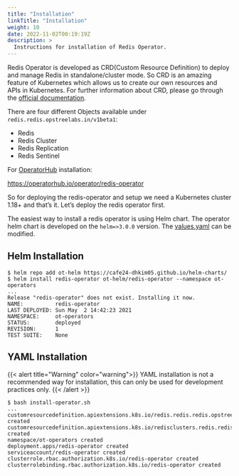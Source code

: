 ```yaml
---
title: "Installation"
linkTitle: "Installation"
weight: 10
date: 2022-11-02T00:19:19Z
description: >
  Instructions for installation of Redis Operator.
---
```


Redis Operator is developed as CRD(Custom Resource Definition) to deploy and manage Redis in standalone/cluster mode. So CRD is an amazing feature of Kubernetes which allows us to create our own resources and APIs in Kubernetes. For further information about CRD, please go through the [official documentation](https://kubernetes.io/docs/concepts/extend-kubernetes/api-extension/custom-resources/).

There are four different Objects available under `redis.redis.opstreelabs.in/v1beta1`:

- Redis
- Redis Cluster
- Redis Replication
- Redis Sentinel

For [OperatorHub](https://operatorhub.io) installation:

https://operatorhub.io/operator/redis-operator

So for deploying the redis-operator and setup we need a Kubernetes cluster 1.18+ and that’s it. Let’s deploy the redis operator first.

The easiest way to install a redis operator is using Helm chart. The operator helm chart is developed on the `helm=>3.0.0` version. The [values.yaml](https://github.com/cafe24-dhkim05/helm-charts/blob/main/charts/redis-operator/values.yaml) can be modified.

## Helm Installation

```shell
$ helm repo add ot-helm https://cafe24-dhkim05.github.io/helm-charts/
$ helm install redis-operator ot-helm/redis-operator --namespace ot-operators
...
Release "redis-operator" does not exist. Installing it now.
NAME:          redis-operator
LAST DEPLOYED: Sun May  2 14:42:23 2021
NAMESPACE:     ot-operators
STATUS:        deployed
REVISION:      1
TEST SUITE:    None
```

## YAML Installation

{{< alert title="Warning" color="warning">}}
YAML installation is not a recommended way for installation, this can only be used for development practices only.
{{< /alert >}}

```shell
$ bash install-operator.sh
...
customresourcedefinition.apiextensions.k8s.io/redis.redis.redis.opstreelabs.in created
customresourcedefinition.apiextensions.k8s.io/redisclusters.redis.redis.opstreelabs.in created
namespace/ot-operators created
deployment.apps/redis-operator created
serviceaccount/redis-operator created
clusterrole.rbac.authorization.k8s.io/redis-operator created
clusterrolebinding.rbac.authorization.k8s.io/redis-operator created
```
